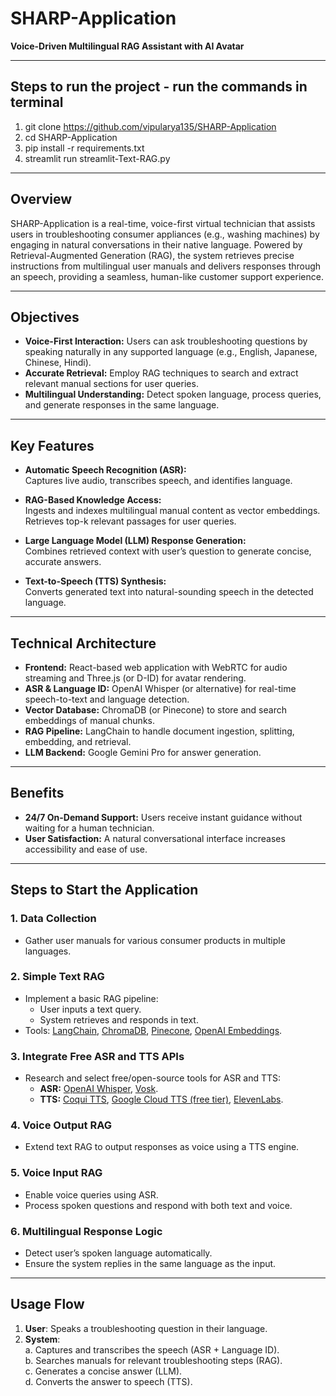 # SHARP-Application

**Voice-Driven Multilingual RAG Assistant with AI Avatar**

---

## Steps to run the project - run the commands in terminal

1. git clone https://github.com/vipularya135/SHARP-Application
2. cd SHARP-Application
3. pip install -r requirements.txt
4. streamlit run streamlit-Text-RAG.py
---

## Overview

SHARP-Application is a real-time, voice-first virtual technician that assists users in troubleshooting consumer appliances (e.g., washing machines) by engaging in natural conversations in their native language. Powered by Retrieval-Augmented Generation (RAG), the system retrieves precise instructions from multilingual user manuals and delivers responses through an speech, providing a seamless, human-like customer support experience.

---

## Objectives

- **Voice-First Interaction:** Users can ask troubleshooting questions by speaking naturally in any supported language (e.g., English, Japanese, Chinese, Hindi).
- **Accurate Retrieval:** Employ RAG techniques to search and extract relevant manual sections for user queries.
- **Multilingual Understanding:** Detect spoken language, process queries, and generate responses in the same language.
---

## Key Features

- **Automatic Speech Recognition (ASR):**  
  Captures live audio, transcribes speech, and identifies language.

- **RAG-Based Knowledge Access:**  
  Ingests and indexes multilingual manual content as vector embeddings. Retrieves top-k relevant passages for user queries.

- **Large Language Model (LLM) Response Generation:**  
  Combines retrieved context with user’s question to generate concise, accurate answers.

- **Text-to-Speech (TTS) Synthesis:**  
  Converts generated text into natural-sounding speech in the detected language.

---

## Technical Architecture

- **Frontend:** React-based web application with WebRTC for audio streaming and Three.js (or D-ID) for avatar rendering.
- **ASR & Language ID:** OpenAI Whisper (or alternative) for real-time speech-to-text and language detection.
- **Vector Database:** ChromaDB (or Pinecone) to store and search embeddings of manual chunks.
- **RAG Pipeline:** LangChain to handle document ingestion, splitting, embedding, and retrieval.
- **LLM Backend:** Google Gemini Pro for answer generation.

---

## Benefits

- **24/7 On-Demand Support:** Users receive instant guidance without waiting for a human technician.
- **User Satisfaction:** A natural conversational interface increases accessibility and ease of use.

---

## Steps to Start the Application

### 1. Data Collection
- Gather user manuals for various consumer products in multiple languages.

### 2. Simple Text RAG
- Implement a basic RAG pipeline:
  - User inputs a text query.
  - System retrieves and responds in text.
- Tools: [LangChain](https://python.langchain.com/), [ChromaDB](https://www.trychroma.com/), [Pinecone](https://www.pinecone.io/), [OpenAI Embeddings](https://platform.openai.com/docs/guides/embeddings).

### 3. Integrate Free ASR and TTS APIs
- Research and select free/open-source tools for ASR and TTS:
  - **ASR:** [OpenAI Whisper](https://github.com/openai/whisper), [Vosk](https://alphacephei.com/vosk/).
  - **TTS:** [Coqui TTS](https://github.com/coqui-ai/TTS), [Google Cloud TTS (free tier)](https://cloud.google.com/text-to-speech), [ElevenLabs](https://elevenlabs.io/).

### 4. Voice Output RAG
- Extend text RAG to output responses as voice using a TTS engine.

### 5. Voice Input RAG
- Enable voice queries using ASR.
- Process spoken questions and respond with both text and voice.

### 6. Multilingual Response Logic
- Detect user’s spoken language automatically.
- Ensure the system replies in the same language as the input.

---

## Usage Flow

1. **User**: Speaks a troubleshooting question in their language.
2. **System**:  
   a. Captures and transcribes the speech (ASR + Language ID).  
   b. Searches manuals for relevant troubleshooting steps (RAG).  
   c. Generates a concise answer (LLM).  
   d. Converts the answer to speech (TTS).  

